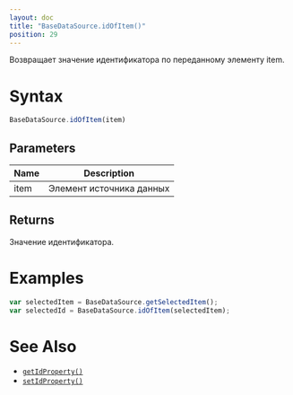 ```yaml
---
layout: doc
title: "BaseDataSource.idOfItem()"
position: 29
---
```


Возвращает значение идентификатора по переданному элементу item.

# Syntax

```js
BaseDataSource.idOfItem(item)
```

## Parameters

|Name|Description|
|----|-----------|
|item|Элемент источника данных|

## Returns

Значение идентификатора.

# Examples

```js
var selectedItem = BaseDataSource.getSelectedItem();
var selectedId = BaseDataSource.idOfItem(selectedItem);
```

# See Also

* [`getIdProperty()`](../BaseDataSource.getIdProperty/)
* [`setIdProperty()`](../BaseDataSource.setIdProperty/)
